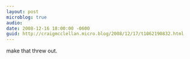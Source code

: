 ```yaml
---
layout: post
microblog: true
audio: 
date: 2008-12-16 18:00:00 -0600
guid: http://craigmcclellan.micro.blog/2008/12/17/t1062190832.html
---
```

make that threw out.
